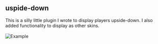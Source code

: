 ## uspide-down

This is a silly little plugin I wrote to display players upside-down. I also added functionality to display as other skins.
<br><br>
![Example](https://youtu.be/F8M59iN9x88)
